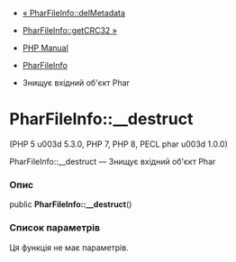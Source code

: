 - [« PharFileInfo::delMetadata](pharfileinfo.delmetadata.md)
- [PharFileInfo::getCRC32 »](pharfileinfo.getcrc32.md)

- [PHP Manual](index.md)
- [PharFileInfo](class.pharfileinfo.md)
- Знищує вхідний об'єкт Phar

# PharFileInfo::\_\_destruct

(PHP 5 u003d 5.3.0, PHP 7, PHP 8, PECL phar u003d 1.0.0)

PharFileInfo::\_\_destruct — Знищує вхідний об'єкт Phar

### Опис

public **PharFileInfo::\_\_destruct**()

### Список параметрів

Ця функція не має параметрів.
